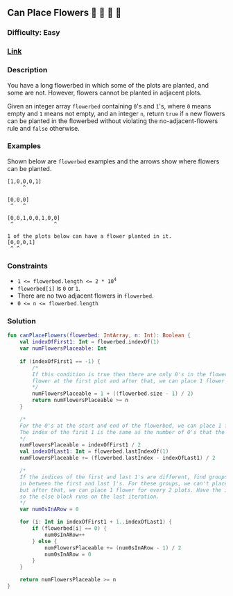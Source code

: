 ## Can Place Flowers :rose: :tulip: :blossom: :sunflower:
### Difficulty: Easy
### [Link](https://leetcode.com/problems/can-place-flowers/)

### Description

You have a long flowerbed in which some of the plots are planted, and some are not. However, flowers cannot be planted in adjacent plots.

Given an integer array `flowerbed` containing `0`'s and `1`'s, where `0` means empty and `1` means not empty, and an integer `n`, return `true` if `n` new flowers can be planted in the flowerbed without violating the no-adjacent-flowers rule and `false` otherwise.

### Examples

Shown below are `flowerbed` examples and the arrows show where flowers can be planted.

```
[1,0,0,0,1]
     ^

[0,0,0]
 ^   ^

[0,0,1,0,0,1,0,0]
 ^             ^

1 of the plots below can have a flower planted in it.
[0,0,0,1]
 ^ ^
```

### Constraints
- <code>1 <= flowerbed.length <= 2 * 10<sup>4</sup></code>
- `flowerbed[i]` is `0` or `1`.
- There are no two adjacent flowers in `flowerbed`.
- `0 <= n <= flowerbed.length`

### Solution

```kotlin
fun canPlaceFlowers(flowerbed: IntArray, n: Int): Boolean {
    val indexOfFirst1: Int = flowerbed.indexOf(1)
    var numFlowersPlaceable: Int
    
    if (indexOfFirst1 == -1) {
        /*
        If this condition is true then there are only 0's in the flowerbed. We can place a
        flower at the first plot and after that, we can place 1 flower for every 2 plots.
        */
        numFlowersPlaceable = 1 + ((flowerbed.size - 1) / 2)
        return numFlowersPlaceable >= n
    }

    /*
    For the 0's at the start and end of the flowerbed, we can place 1 flower for every 2 plots.
    The index of the first 1 is the same as the number of 0's that the flowerbed starts with.
    */
    numFlowersPlaceable = indexOfFirst1 / 2
    val indexOfLast1: Int = flowerbed.lastIndexOf(1)
    numFlowersPlaceable += (flowerbed.lastIndex - indexOfLast1) / 2

    /*
    If the indices of the first and last 1's are different, find groups of 0's and their lengths
    in between the first and last 1's. For these groups, we can't place a flower at the first plot
    but after that, we can place 1 flower for every 2 plots. Have the int range include indexOfLast1
    so the else block runs on the last iteration.
    */
    var num0sInARow = 0

    for (i: Int in indexOfFirst1 + 1..indexOfLast1) {
        if (flowerbed[i] == 0) {
            num0sInARow++
        } else {
            numFlowersPlaceable += (num0sInARow - 1) / 2
            num0sInARow = 0
        }
    }

    return numFlowersPlaceable >= n
}
```